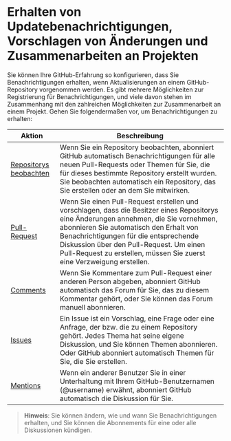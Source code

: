 ﻿# Erhalten von Updatebenachrichtigungen, Vorschlagen von Änderungen und Zusammenarbeiten an Projekten

Sie können Ihre GitHub-Erfahrung so konfigurieren, dass Sie Benachrichtigungen erhalten, wenn Aktualisierungen an einem GitHub-Repository vorgenommen werden. Es gibt mehrere Möglichkeiten zur Registrierung für Benachrichtigungen, und viele davon stehen im Zusammenhang mit den zahlreichen Möglichkeiten zur Zusammenarbeit an einem Projekt. Gehen Sie folgendermaßen vor, um Benachrichtigungen zu erhalten:

| Aktion | Beschreibung |
| --- | --- |
| [Repositorys beobachten](watching/) | Wenn Sie ein Repository beobachten, abonniert GitHub automatisch Benachrichtigungen für alle neuen Pull-Requests oder Themen für Sie, die für dieses bestimmte Repository erstellt wurden. Sie beobachten automatisch ein Repository, das Sie erstellen oder an dem Sie mitwirken. |
| [Pull-Request](pullrequest/) | Wenn Sie einen Pull-Request erstellen und vorschlagen, dass die Besitzer eines Repositorys eine Änderungen annehmen, die Sie vornehmen, abonnieren Sie automatisch den Erhalt von Benachrichtigungen für die entsprechende Diskussion über den Pull-Request. Um einen Pull-Request zu erstellen, müssen Sie zuerst eine Verzweigung erstellen. |
| [Comments](comment/) | Wenn Sie Kommentare zum Pull-Request einer anderen Person abgeben, abonniert GitHub automatisch das Forum für Sie, das zu diesem Kommentar gehört, oder Sie können das Forum manuell abonnieren. |
| [Issues](issue/) | Ein Issue ist ein Vorschlag, eine Frage oder eine Anfrage, der bzw. die zu einem Repository gehört. Jedes Thema hat seine eigene Diskussion, und Sie können Themen abonnieren. Oder GitHub abonniert automatisch Themen für Sie, die Sie erstellen. |
| [Mentions](mention/) | Wenn ein anderer Benutzer Sie in einer Unterhaltung mit Ihrem GitHub-Benutzernamen (@username) erwähnt, abonniert GitHub automatisch die Diskussion für Sie. |

> **Hinweis**: Sie können ändern, wie und wann Sie Benachrichtigungen erhalten, und Sie können die Abonnements für eine oder alle Diskussionen kündigen.